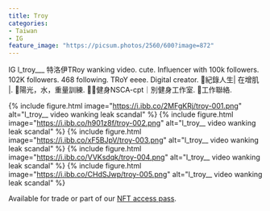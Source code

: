 ```yaml
---
title: Troy 
categories:
- Taiwan
- IG
feature_image: "https://picsum.photos/2560/600?image=872"
---
```


IG l_troy___ 特洛伊TRoy wanking video. cute. Influencer with 100k followers. 102K followers. 468 following. TRoY eeee. Digital creator. 🥊紀錄人生| 在增肌 |. 🍖陽光，水，重量訓練. 🏋️‍♀️健身NSCA-cpt｜別健身工作室. 🔱工作聯絡. 

<!-- more -->

{% include figure.html image="https://i.ibb.co/2MFgKRj/troy-001.png" alt="l_troy__ video wanking leak scandal" %}
{% include figure.html image="https://i.ibb.co/h901z8f/troy-002.png" alt="l_troy__ video wanking leak scandal" %}
{% include figure.html image="https://i.ibb.co/xF5BJpV/troy-003.png" alt="l_troy__ video wanking leak scandal" %}
{% include figure.html image="https://i.ibb.co/VVKsdqk/troy-004.png" alt="l_troy__ video wanking leak scandal" %}
{% include figure.html image="https://i.ibb.co/CHdSJwp/troy-005.png" alt="l_troy__ video wanking leak scandal" %}

Available for trade or part of our [NFT access pass](https://opensea.io/collection/wahtoon-com-mdrt-lifetime).

